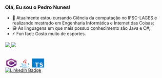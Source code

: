 ### Olá, Eu sou o Pedro Nunes!

- 🔭 Atualmente estou cursando Ciência da computação no IFSC-LAGES e realizando mestrado em Engenharia Informática e Internet das Coisas;
- 😀 As linguagens em que mais possuo conhecimento são Java e C#;
- ⚡ Fun fact: Gosto muito de esportes.

<div>
  <a href="https://github.com/PedrouNunes">
    <img width="50%" src="https://github-readme-stats.vercel.app/api?username=PedrouNunes&show_icons=true&theme=dracula&include_all_commits=true&count_public=true"/>
    <img width="45%" src="https://github-readme-stats.vercel.app/api/top-langs/?username=PedrouNunes&layout=compact&langs_count=7&theme=dracula"/>
  </a>
</div>

<br>

<div style="display: inline-block;"><br>
  <img align="center" alt="Pedro-Csharp" height="30" width="40" src="https://raw.githubusercontent.com/devicons/devicon/master/icons/csharp/csharp-original.svg">
  <img align="center" alt="Pedro-Java" height="30" width="40" src="https://raw.githubusercontent.com/devicons/devicon/master/icons/java/java-original.svg">
  <img align="center" alt="Pedro-TypeScript" height="30" width="40" src="https://raw.githubusercontent.com/devicons/devicon/master/icons/typescript/typescript-original.svg">
</div>

<br>

<div> 
  <a href="https://www.linkedin.com/in/pedrohenriquenunesjc/" target="_blank">
    <img src="https://img.shields.io/badge/-LinkedIn-%230077B5?style=for-the-badge&logo=linkedin&logoColor=white" alt="LinkedIn Badge">
  </a>
</div>

<br>
